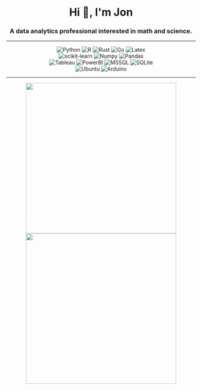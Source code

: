 <h1 align="center">Hi 👋, I'm Jon</h1>
<h3 align="center">A data analytics professional interested in math and science.</h3>

---

<p align="center">
    <img src="https://img.shields.io/badge/python-3670A0?style=for-the-badge&logo=python&logoColor=ffdd54" alt="Python">
    <img src="https://img.shields.io/badge/r-%23276DC3.svg?style=for-the-badge&logo=r&logoColor=white" alt="R">
    <img src="https://img.shields.io/badge/rust-%23000000.svg?style=for-the-badge&logo=rust&logoColor=white" alt="Rust">
    <img src="https://img.shields.io/badge/go-%2300ADD8.svg?style=for-the-badge&logo=go&logoColor=white" alt="Go">
    <img src="https://img.shields.io/badge/latex-%23008080.svg?style=for-the-badge&logo=latex&logoColor=white" alt="Latex">
    <br>
    <img src="https://img.shields.io/badge/scikit--learn-%23F7931E.svg?style=for-the-badge&logo=scikit-learn&logoColor=white" alt="scikit-learn">
    <img src="https://img.shields.io/badge/numpy-%23013243.svg?style=for-the-badge&logo=numpy&logoColor=white" alt="Numpy">
    <img src="https://img.shields.io/badge/pandas-%23150458.svg?style=for-the-badge&logo=pandas&logoColor=white" alt="Pandas">
    <br>
    <img src="https://img.shields.io/badge/Tableau-E97627?style=for-the-badge&logo=Tableau&logoColor=white" alt="Tableau">
    <img src="https://img.shields.io/badge/PowerBI-F2C811?style=for-the-badge&logo=Power%20BI&logoColor=white" alt="PowerBI">
    <img src="https://img.shields.io/badge/Microsoft%20SQL%20Sever-CC2927?style=for-the-badge&logo=microsoft%20sql%20server&logoColor=white" alt="MSSQL">
    <img src="https://img.shields.io/badge/sqlite-%2307405e.svg?style=for-the-badge&logo=sqlite&logoColor=white" alt="SQLite">
    <br>
    <img src="https://img.shields.io/badge/Ubuntu-E95420?style=for-the-badge&logo=ubuntu&logoColor=white" alt="Ubuntu">
    <img src="https://img.shields.io/badge/Arduino-00979D?style=for-the-badge&logo=Arduino&logoColor=white" alt="Arduino">
</p>

---

<p align="center">
  <img src="https://github-readme-stats.vercel.app/api?username=jonduesterhoeft&show_icons=true&theme=dark&hide_border=true" width="400">
  <img src="https://github-readme-streak-stats.herokuapp.com?user=jonduesterhoeft&theme=dark&hide_border=true" width="400">
</p>

